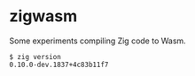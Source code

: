# zigwasm

Some experiments compiling Zig code to Wasm.

```zig
$ zig version
0.10.0-dev.1837+4c83b11f7
```